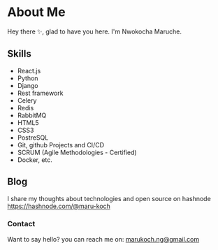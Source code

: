 # About Me

Hey there ✨, glad to have you here. I'm Nwokocha Maruche. 

## Skills

- React.js
- Python 
- Django
- Rest framework
- Celery
- Redis
- RabbitMQ
- HTML5
- CSS3
- PostreSQL
- Git, github Projects and CI/CD
- SCRUM (Agile Methodologies - Certified)
- Docker, etc.

## Blog
I share my thoughts about technologies and open source on hashnode <link>https://hashnode.com/@maru-koch<link/>

### Contact

Want to say hello? you can reach me on: marukoch.ng@gmail.com

<!---
maru-koch/maru-koch is a ✨ special ✨ repository because its `README.md` (this file) appears on your GitHub profile.
You can click the Preview link to take a look at your changes.
--->

